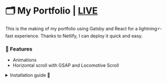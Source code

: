 # :card_index_dividers: My Portfolio | [LIVE](https://linhcodes.netlify.app/)
This is the making of my portfolio using Gatsby and React for a lightning:zap:-fast experience. Thanks to Netlify, I can deploy it quick and easy.

### :round_pushpin: Features 
- Animations
- Horizontal scroll with GSAP and Locomotive Scroll 

<details>
<summary> Installation guide 🚀 </summary>

To run this project on your local machine. Clone this repository. After that, run this command in the command-line.
```
npm init 
npm install
```
That should be it. Now if you want to see the website locally, use the command:
If you have gatsby CLI installed globally,
```
gatsby develop 
```
or
```
npm run dev
```
If you run into any problem, check out [Gatsby docs](https://www.gatsbyjs.com/docs)
If not, congratulations! And enjoy!  :tada:
